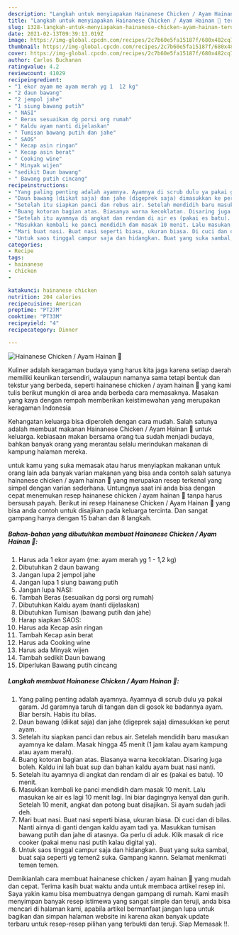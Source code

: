 ```yaml
---
description: "Langkah untuk menyiapakan Hainanese Chicken / Ayam Hainan 🐔 terupdate"
title: "Langkah untuk menyiapakan Hainanese Chicken / Ayam Hainan 🐔 terupdate"
slug: 1328-langkah-untuk-menyiapakan-hainanese-chicken-ayam-hainan-terupdate
date: 2021-02-13T09:39:13.019Z
image: https://img-global.cpcdn.com/recipes/2c7b60e5fa15187f/680x482cq70/hainanese-chicken-ayam-hainan-🐔-foto-resep-utama.jpg
thumbnail: https://img-global.cpcdn.com/recipes/2c7b60e5fa15187f/680x482cq70/hainanese-chicken-ayam-hainan-🐔-foto-resep-utama.jpg
cover: https://img-global.cpcdn.com/recipes/2c7b60e5fa15187f/680x482cq70/hainanese-chicken-ayam-hainan-🐔-foto-resep-utama.jpg
author: Carlos Buchanan
ratingvalue: 4.2
reviewcount: 41029
recipeingredient:
- "1 ekor ayam me ayam merah yg 1  12 kg"
- "2 daun bawang"
- "2 jempol jahe"
- "1 siung bawang putih"
- " NASI"
- " Beras sesuaikan dg porsi org rumah"
- " Kaldu ayam nanti dijelaskan"
- " Tumisan bawang putih dan jahe"
- " SAOS"
- " Kecap asin ringan"
- " Kecap asin berat"
- " Cooking wine"
- " Minyak wijen"
- "sedikit Daun bawang"
- " Bawang putih cincang"
recipeinstructions:
- "Yang paling penting adalah ayamnya. Ayamnya di scrub dulu ya pakai garam. Jd garamnya taruh di tangan dan di gosok ke badannya ayam. Biar bersih. Habis itu bilas."
- "Daun bawang (diikat saja) dan jahe (digeprek saja) dimasukkan ke perut ayam."
- "Setelah itu siapkan panci dan rebus air. Setelah mendidih baru masukan ayamnya ke dalam. Masak hingga 45 menit (1 jam kalau ayam kampung atau ayam merah)."
- "Buang kotoran bagian atas. Biasanya warna kecoklatan. Disaring juga boleh. Kaldu ini lah buat sup dan bahan kaldu ayam buat nasi nanti."
- "Setelah itu ayamnya di angkat dan rendam di air es (pakai es batu). 10 menit."
- "Masukkan kembali ke panci mendidih dam masak 10 menit. Lalu masukan ke air es lagi 10 menit lagi. Ini biar dagingnya kenyal dan gurih. Setelah 10 menit, angkat dan potong buat disajikan. Si ayam sudah jadi deh."
- "Mari buat nasi. Buat nasi seperti biasa, ukuran biasa. Di cuci dan di bilas. Nanti airnya di ganti dengan kaldu ayam tadi ya. Masukkan tumisan bawang putih dan jahe di atasnya. Ga perlu di aduk. Klik masak di rice cooker (pakai menu nasi putih kalau digital ya)."
- "Untuk saos tinggal campur saja dan hidangkan. Buat yang suka sambal, buat saja seperti yg temen2 suka. Gampang kannn. Selamat menikmati temen temen."
categories:
- Recipe
tags:
- hainanese
- chicken
- 

katakunci: hainanese chicken  
nutrition: 204 calories
recipecuisine: American
preptime: "PT27M"
cooktime: "PT33M"
recipeyield: "4"
recipecategory: Dinner

---
```



![Hainanese Chicken / Ayam Hainan 🐔](https://img-global.cpcdn.com/recipes/2c7b60e5fa15187f/680x482cq70/hainanese-chicken-ayam-hainan-🐔-foto-resep-utama.jpg)

Kuliner adalah keragaman budaya yang harus kita jaga karena setiap daerah memiliki keunikan tersendiri, walaupun namanya sama tetapi bentuk dan tekstur yang berbeda, seperti hainanese chicken / ayam hainan 🐔 yang kami tulis berikut mungkin di area anda berbeda cara memasaknya. Masakan yang kaya dengan rempah memberikan keistimewahan yang merupakan keragaman Indonesia



Kehangatan keluarga bisa diperoleh dengan cara mudah. Salah satunya adalah membuat makanan Hainanese Chicken / Ayam Hainan 🐔 untuk keluarga. kebiasaan makan bersama orang tua sudah menjadi budaya, bahkan banyak orang yang merantau selalu merindukan makanan di kampung halaman mereka.

untuk kamu yang suka memasak atau harus menyiapkan makanan untuk orang lain ada banyak varian makanan yang bisa anda contoh salah satunya hainanese chicken / ayam hainan 🐔 yang merupakan resep terkenal yang simpel dengan varian sederhana. Untungnya saat ini anda bisa dengan cepat menemukan resep hainanese chicken / ayam hainan 🐔 tanpa harus bersusah payah.
Berikut ini resep Hainanese Chicken / Ayam Hainan 🐔 yang bisa anda contoh untuk disajikan pada keluarga tercinta. Dan sangat gampang hanya dengan 15 bahan dan 8 langkah.


<!--inarticleads1-->

##### Bahan-bahan yang dibutuhkan membuat Hainanese Chicken / Ayam Hainan 🐔:

1. Harus ada 1 ekor ayam (me: ayam merah yg 1 - 1,2 kg)
1. Dibutuhkan 2 daun bawang
1. Jangan lupa 2 jempol jahe
1. Jangan lupa 1 siung bawang putih
1. Jangan lupa  NASI:
1. Tambah  Beras (sesuaikan dg porsi org rumah)
1. Dibutuhkan  Kaldu ayam (nanti dijelaskan)
1. Dibutuhkan  Tumisan (bawang putih dan jahe)
1. Harap siapkan  SAOS:
1. Harus ada  Kecap asin ringan
1. Tambah  Kecap asin berat
1. Harus ada  Cooking wine
1. Harus ada  Minyak wijen
1. Tambah sedikit Daun bawang
1. Diperlukan  Bawang putih cincang




<!--inarticleads2-->

##### Langkah membuat  Hainanese Chicken / Ayam Hainan 🐔:

1. Yang paling penting adalah ayamnya. Ayamnya di scrub dulu ya pakai garam. Jd garamnya taruh di tangan dan di gosok ke badannya ayam. Biar bersih. Habis itu bilas.
1. Daun bawang (diikat saja) dan jahe (digeprek saja) dimasukkan ke perut ayam.
1. Setelah itu siapkan panci dan rebus air. Setelah mendidih baru masukan ayamnya ke dalam. Masak hingga 45 menit (1 jam kalau ayam kampung atau ayam merah).
1. Buang kotoran bagian atas. Biasanya warna kecoklatan. Disaring juga boleh. Kaldu ini lah buat sup dan bahan kaldu ayam buat nasi nanti.
1. Setelah itu ayamnya di angkat dan rendam di air es (pakai es batu). 10 menit.
1. Masukkan kembali ke panci mendidih dam masak 10 menit. Lalu masukan ke air es lagi 10 menit lagi. Ini biar dagingnya kenyal dan gurih. Setelah 10 menit, angkat dan potong buat disajikan. Si ayam sudah jadi deh.
1. Mari buat nasi. Buat nasi seperti biasa, ukuran biasa. Di cuci dan di bilas. Nanti airnya di ganti dengan kaldu ayam tadi ya. Masukkan tumisan bawang putih dan jahe di atasnya. Ga perlu di aduk. Klik masak di rice cooker (pakai menu nasi putih kalau digital ya).
1. Untuk saos tinggal campur saja dan hidangkan. Buat yang suka sambal, buat saja seperti yg temen2 suka. Gampang kannn. Selamat menikmati temen temen.




Demikianlah cara membuat hainanese chicken / ayam hainan 🐔 yang mudah dan cepat. Terima kasih buat waktu anda untuk membaca artikel resep ini. Saya yakin kamu bisa membuatnya dengan gampang di rumah. Kami masih menyimpan banyak resep istimewa yang sangat simple dan teruji, anda bisa mencari di halaman kami, apabila artikel bermanfaat jangan lupa untuk bagikan dan simpan halaman website ini karena akan banyak update terbaru untuk resep-resep pilihan yang terbukti dan teruji. Siap Memasak !!. 
